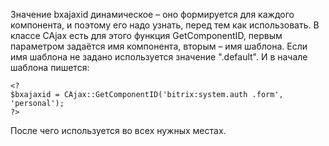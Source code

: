 Значение bxajaxid динамическое – оно формируется для каждого компонента, и поэтому его надо узнать, перед тем как использовать. В классе CAjax есть для этого функция GetComponentID, первым параметром задаётся имя компонента, вторым – имя шаблона. Если имя шаблона не задано используется значение ".default". И в начале шаблона пишется:

    <?
    $bxajaxid = CAjax::GetComponentID('bitrix:system.auth .form', 'personal');
    ?>

После чего используется во всех нужных местах.
